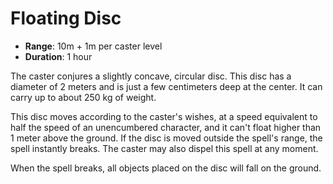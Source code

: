 # Floating Disc

* **Range**: 10m + 1m per caster level
* **Duration**: 1 hour

The caster conjures a slightly concave, circular disc. This disc has a diameter of 2 meters and is just a few centimeters deep at the center. It can carry up to about 250 kg of weight.

This disc moves according to the caster's wishes, at a speed equivalent to half the speed of an unencumbered character, and it can't float higher than 1 meter above the ground. If the disc is moved outside the spell's range, the spell instantly breaks. The caster may also dispel this spell at any moment.

When the spell breaks, all objects placed on the disc will fall on the ground.